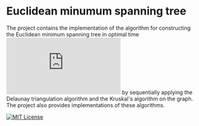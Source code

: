 # Euclidean minumum spanning tree

The project contains the implementation of the algorithm for constructing the Euclidean minimum spanning tree in optimal time 
![O(Nlog₂N)](https://latex.codecogs.com/svg.latex?O%28N%5Clog_2%20N%29) by sequentially applying the Delaunay triangulation 
algorithm and the Kruskal's algorithm on the graph. The project also provides implementations of these algorithms.

[![MIT License](https://img.shields.io/badge/License-MIT-green.svg)](https://choosealicense.com/licenses/mit/)
